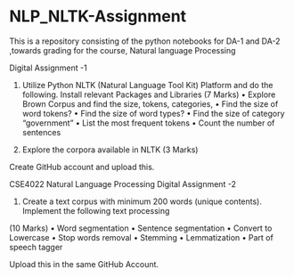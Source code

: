 # NLP_NLTK-Assignment
This is a repository consisting of the python notebooks for DA-1 and DA-2 ,towards grading for the course, Natural language Processing

Digital Assignment -1
1.	Utilize Python NLTK (Natural Language Tool Kit) Platform and do the following. Install relevant Packages and Libraries
(7 Marks)
•	Explore Brown Corpus and find the size, tokens, categories,
•	Find the size of word tokens?
•	Find the size of word types?
•	Find the size of category “government”
•	List the most frequent tokens
•	Count the number of sentences

2.	Explore the corpora available in NLTK                                                          (3 Marks)


Create GitHub account and upload this.

CSE4022 Natural Language Processing
Digital Assignment -2
1.	Create a text corpus with minimum 200 words (unique contents). Implement the following text processing                                                                                               

(10 Marks)
•	Word segmentation
•	Sentence segmentation
•	Convert to Lowercase
•	Stop words removal
•	Stemming
•	Lemmatization
•	Part of speech tagger


 Upload this in the same GitHub Account.


